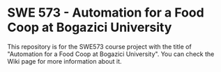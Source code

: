# SWE 573 - Automation for a Food Coop at Bogazici University
This repository is for the SWE573 course project with the title of "Automation for a Food Coop at Bogazici University". You can check the Wiki page for more information about it.
